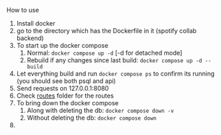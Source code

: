 How to use
1. Install docker
2. go to the directory which has the Dockerfile in it (spotify collab backend)
3. To start up the docker compose
   1. Normal:  `docker compose up -d` [-d for detached mode]
   2. Rebuild if any changes since last build: `docker compose up -d --build`
4. Let everything build and run `docker compose ps` to confirm its running (you should see both psql and api)
5. Send requests on 127.0.0.1:8080
6. Check [routes](.\internal\server\routes.go) folder for the routes
7. To bring down the docker compose 
   1. Along with deleting the db: `docker compose down -v`
   2. Without deleting the db: `docker compose down`
8. 